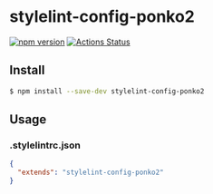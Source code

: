 # stylelint-config-ponko2

[![npm version](https://badge.fury.io/js/stylelint-config-ponko2.svg)](https://badge.fury.io/js/stylelint-config-ponko2)
[![Actions Status](https://github.com/ponko2/stylelint-config-ponko2/workflows/Node%20CI/badge.svg)](https://github.com/ponko2/stylelint-config-ponko2/actions)

## Install

```sh
$ npm install --save-dev stylelint-config-ponko2
```

## Usage

### .stylelintrc.json

```json
{
  "extends": "stylelint-config-ponko2"
}
```
